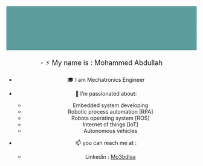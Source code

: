 <img src="https://github.com/Mo3bdlaa/Mo3bdlaa/blob/main/Images/Hello.gif" alt="Hello 👋" style="width:1000px;"/>

<center><p style="font-size: 18px;">
- ⚡ My name is : Mohammed Abdullah

- 🎓 I am Mechatronics Engineer

- 🌱 I’m passionated about: 
    - Embedded system developing
    - Robotic process automation [RPA]
    - Robots operating system [ROS]
    - Internet of things [IoT]
    - Autonomous vehicles

- 📫 you can reach me at : 
    - Linkedin : <a href="https://www.linkedin.com/in/mo3bdlaa/">Mo3bdlaa</a>

</p></center>

